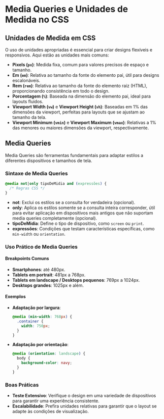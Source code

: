 # Media Queries e Unidades de Medida no CSS

## Unidades de Medida em CSS
O uso de unidades apropriadas é essencial para criar designs flexíveis e responsivos. Aqui estão as unidades mais comuns:

- **Pixels (`px`)**: Medida fixa, comum para valores precisos de espaço e tamanho.
- **Em (`em`)**: Relativa ao tamanho da fonte do elemento pai, útil para designs escalonáveis.
- **Rem (`rem`)**: Relativa ao tamanho da fonte do elemento raiz (HTML), proporcionando consistência em todo o design.
- **Porcentagem (`%`)**: Baseada na dimensão do elemento pai, ideal para layouts fluidos.
- **Viewport Width (`vw`)** e **Viewport Height (`vh`)**: Baseadas em 1% das dimensões da viewport, perfeitas para layouts que se ajustam ao tamanho da tela.
- **Viewport Minimum (`vmin`)** e **Viewport Maximum (`vmax`)**: Relativas a 1% das menores ou maiores dimensões da viewport, respectivamente.

## Media Queries

Media Queries são ferramentas fundamentais para adaptar estilos a diferentes dispositivos e tamanhos de tela.

### Sintaxe de Media Queries
```css
@media not|only tipoDeMidia and (expressões) {
  /* Regras CSS */
}
```
- **not**: Exclui os estilos se a consulta for verdadeira (opcional).
- **only**: Aplica os estilos somente se a consulta inteira corresponder, útil para evitar aplicação em dispositivos mais antigos que não suportam media queries completamente (opcional).
- **tipoDeMidia**: Define o tipo de dispositivo, como `screen` ou `print`.
- **expressões**: Condições que testam características específicas, como `min-width` ou `orientation`.

### Uso Prático de Media Queries

#### Breakpoints Comuns
- **Smartphones**: até 480px.
- **Tablets em portrait**: 481px a 768px.
- **Tablets em landscape / Desktops pequenos**: 769px a 1024px.
- **Desktops grandes**: 1025px e além.

#### Exemplos
- **Adaptação por largura**:
  ```css
  @media (min-width: 768px) {
    .container {
      width: 750px;
    }
  }
  ```
- **Adaptação por orientação**:
  ```css
  @media (orientation: landscape) {
    body {
      background-color: navy;
    }
  }
  ```

### Boas Práticas
- **Teste Extensivo**: Verifique o design em uma variedade de dispositivos para garantir uma experiência consistente.
- **Escalabilidade**: Prefira unidades relativas para garantir que o layout se adapte às condições de visualização.
